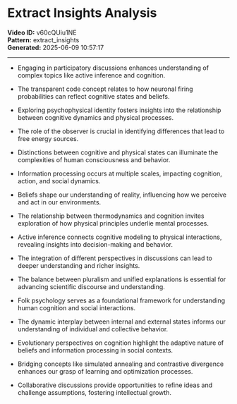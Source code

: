 # Extract Insights Analysis

**Video ID:** v60cQUiu1NE  
**Pattern:** extract_insights  
**Generated:** 2025-06-09 10:57:17  

---

- Engaging in participatory discussions enhances understanding of complex topics like active inference and cognition.

- The transparent code concept relates to how neuronal firing probabilities can reflect cognitive states and beliefs.

- Exploring psychophysical identity fosters insights into the relationship between cognitive dynamics and physical processes.

- The role of the observer is crucial in identifying differences that lead to free energy sources.

- Distinctions between cognitive and physical states can illuminate the complexities of human consciousness and behavior.

- Information processing occurs at multiple scales, impacting cognition, action, and social dynamics.

- Beliefs shape our understanding of reality, influencing how we perceive and act in our environments.

- The relationship between thermodynamics and cognition invites exploration of how physical principles underlie mental processes.

- Active inference connects cognitive modeling to physical interactions, revealing insights into decision-making and behavior.

- The integration of different perspectives in discussions can lead to deeper understanding and richer insights.

- The balance between pluralism and unified explanations is essential for advancing scientific discourse and understanding.

- Folk psychology serves as a foundational framework for understanding human cognition and social interactions.

- The dynamic interplay between internal and external states informs our understanding of individual and collective behavior.

- Evolutionary perspectives on cognition highlight the adaptive nature of beliefs and information processing in social contexts.

- Bridging concepts like simulated annealing and contrastive divergence enhances our grasp of learning and optimization processes.

- Collaborative discussions provide opportunities to refine ideas and challenge assumptions, fostering intellectual growth.